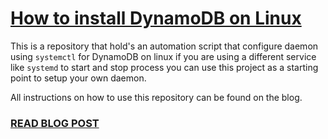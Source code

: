 # [How to install DynamoDB on Linux](https://codewithintent.com/how-to-install-dynamodb-on-linux/)

This is a repository that hold's an automation script that configure daemon using `systemctl` for DynamoDB on linux if you are using a different service like `systemd` to start and stop process you can use this project as a starting point to setup your own daemon.

All instructions on how to use this repository can be found on the blog.

### [READ BLOG POST](https://codewithintent.com/how-to-install-dynamodb-on-linux/)